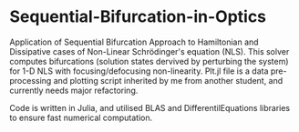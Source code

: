 # Sequential-Bifurcation-in-Optics
Application of Sequential Bifurcation Approach to Hamiltonian and Dissipative cases of Non-Linear Schrödinger's equation (NLS). This solver computes bifurcations 
(solution states dervived by perturbing the system) for 1-D NLS with focusing/defocusing non-linearity.
Plt.jl file is a data pre-processing and plotting script inherited by me from another student, and currently needs major refactoring.

Code is written in Julia, and utilised BLAS and DifferentilEquations libraries to ensure fast numerical computation.
